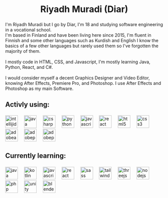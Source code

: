 ###

<h1 align="center">Riyadh Muradi (Diar)</h1>

###

<p align="left">I'm Riyadh Muradi but I go by Diar, I'm 18 and studying software engineering in a vocational school.<br>I'm based in Finland and have been living here since 2015, I'm fluent in Finnish and some other languages such as Kurdish and English I know the basics of a few other languages but rarely used them so I've forgotten the majority of them.<br><br>I mostly code in HTML, CSS, and Javascript, I'm mostly learning Java, Python, React, and C#.<br><br>I would consider myself a decent Graphics Designer and Video Editor, knowing After Effects, Premiere Pro, and Photoshop. I use After Effects and Photoshop as my main Software.</p>

###

<h2 align="left">Activly using:</h2>

###

<div align="left">
  <img src="https://skillicons.dev/icons?i=idea" height="40" alt="intellijidea logo"  />
  <img width="12" />
  <img src="https://skillicons.dev/icons?i=java" height="40" alt="java logo"  />
  <img width="12" />
  <img src="https://skillicons.dev/icons?i=cs" height="40" alt="csharp logo"  />
  <img width="12" />
  <img src="https://skillicons.dev/icons?i=py" height="40" alt="python logo"  />
  <img width="12" />
  <img src="https://skillicons.dev/icons?i=js" height="40" alt="javascript logo"  />
  <img width="12" />
  <img src="https://skillicons.dev/icons?i=react" height="40" alt="react logo"  />
  <img width="12" />
  <img src="https://skillicons.dev/icons?i=html" height="40" alt="html5 logo"  />
  <img width="12" />
  <img src="https://skillicons.dev/icons?i=css" height="40" alt="css3 logo"  />
  <img width="12" />
  <img src="https://skillicons.dev/icons?i=ae" height="40" alt="adobeaftereffects logo"  />
  <img width="12" />
  <img src="https://skillicons.dev/icons?i=pr" height="40" alt="adobepremierepro logo"  />
  <img width="12" />
  <img src="https://skillicons.dev/icons?i=ps" height="40" alt="adobephotoshop logo"  />
  <img width="12" />
</div>


###

<h2 align="left">Currently learning:</h2>

###

<div align="left">

  <img src="https://skillicons.dev/icons?i=java" height="40" alt="java logo"  />
  <img width="12" />
  <img src="https://skillicons.dev/icons?i=kotlin" height="40" alt="kotlin logo"  />
  <img width="12" />
  <img src="https://skillicons.dev/icons?i=js" height="40" alt="javascript logo"  />
  <img width="12" />
  <img src="https://skillicons.dev/icons?i=react" height="40" alt="react logo"  />
  <img width="12" />
  <img src="https://skillicons.dev/icons?i=sass" height="40" alt="sass logo"  />
  <img width="12" />
  <img src="https://skillicons.dev/icons?i=tailwind" height="40" alt="tailwindcss logo"  />
  <img width="12" />
  <img src="https://skillicons.dev/icons?i=threejs" height="40" alt="threejs logo"  />
  <img width="12" />
  <img src="https://skillicons.dev/icons?i=nodejs" height="40" alt="nodejs logo"  />
  <img width="12" />
  <img src="https://skillicons.dev/icons?i=php" height="40" alt="php logo"  />
  <img width="12" />
  <img src="https://skillicons.dev/icons?i=unity" height="40" alt="unity logo"  />
  <img width="12" />
  <img src="https://skillicons.dev/icons?i=blender" height="40" alt="blender logo"  />
</div>

